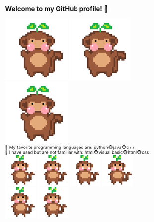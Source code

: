 ## Welcome to my GitHub profile! 🌱
![me](https://github.com/lanah9/lanah9/blob/main/dance%20gif.gif) 
![me](https://github.com/lanah9/lanah9/blob/main/dance%20gif.gif)
![me](https://github.com/lanah9/lanah9/blob/main/dance%20gif.gif) <br>
🌱 My favorite programming languages are: python🐵java🐵c++ <br>
🌱 I have used but are not familiar with: html🐵visual basic🐵html🐵css <br>
![me](https://github.com/lanah9/lanah9/blob/main/tiny%20dance%20gif.gif)
![me](https://github.com/lanah9/lanah9/blob/main/tiny%20dance%20gif.gif)
![me](https://github.com/lanah9/lanah9/blob/main/tiny%20dance%20gif.gif)
![me](https://github.com/lanah9/lanah9/blob/main/tiny%20dance%20gif.gif)
![me](https://github.com/lanah9/lanah9/blob/main/tiny%20dance%20gif.gif)
![me](https://github.com/lanah9/lanah9/blob/main/tiny%20dance%20gif.gif)
